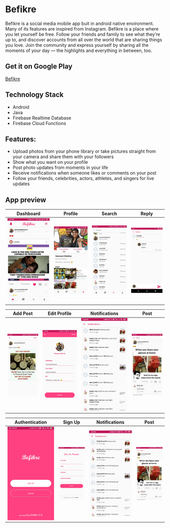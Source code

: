# Befikre
Befikre is a social media mobile app buit in android native environment. Many of its features are inspired from Instagram.
Befikre is a place where you let yourself be free. Follow your friends and family to see what they’re up to, and discover accounts from all over the world that are sharing things you love. Join the community and express yourself by sharing all the moments of your day — the highlights and everything in between, too.


## Get it on Google Play
[Befikre](https://play.google.com/store/apps/details?id=com.seemantshekhar.befikre)

## Technology Stack
- Android
- Java
- Firebase Realtime Database
- Firebase Cloud Functions

## Features:
- Upload photos from your phone library or take pictures straight from your camera and share them with your followers
- Show what you want on your profile
- Post photo updates from moments in your life
- Receive notifications when someone likes or comments on your post
- Follow your friends, celebrities, actors, athletes, and singers for live updates

## App preview
|                                                    Dashboard                                                     |                                                    Profile                                                    |                                                    Search                                                    |                                              Reply                                              |
| :------------------------------------------------------------------------------------------------------------: | :--------------------------------------------------------------------------------------------------------: | :------------------------------------------------------------------------------------------------------------: | :------------------------------------------------------------------------------------------------------------: |
| ![dashboard](screenshots/dashboard.jpg "Dashboard") | ![Profile](screenshots/profile.jpg "Profile") | ![Search](screenshots/search.jpg "Search") | ![Reply](screenshots/comment_reply.png "Reply")|

|                                                    Add Post                                                     |                                                    Edit Profile                                                    |                                                    Notifications                                                    |                                              Post                                              |
| :------------------------------------------------------------------------------------------------------------: | :--------------------------------------------------------------------------------------------------------: | :------------------------------------------------------------------------------------------------------------: | :------------------------------------------------------------------------------------------------------------: |
| ![Add Post](screenshots/add_post.jpg "Add Post") | ![Edit Profile](screenshots/edit_profile.jpg "Edit Profile") | ![Notifications](screenshots/notifications.jpg "Notifications") | ![Post](screenshots/post.jpg "Post")|

|                                                    Authentication                                                     |                                                    Sign Up                                                    |                                                    Notifications                                                    |                                              Post                                              |
| :------------------------------------------------------------------------------------------------------------: | :--------------------------------------------------------------------------------------------------------: | :------------------------------------------------------------------------------------------------------------: | :------------------------------------------------------------------------------------------------------------: |
| ![Authentication](screenshots/authentication.jpg "Authentication") | ![Sign Up](screenshots/sign_up.jpg "Sign Up") | ![Notifications](screenshots/notifications.jpg "Notifications") | ![Post](screenshots/post.jpg "Post")|
